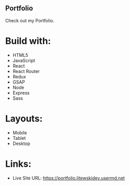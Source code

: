 ## Portfolio ##
Check out my Portfolio.

# Build with:
- HTML5
- JavaScript
- React
- React Router
- Redux
- GSAP
- Node
- Express
- Sass

# Layouts:
- Mobile
- Tablet
- Desktop

# Links:
- Live Site URL: https://portfolio.litewskidev.usermd.net
